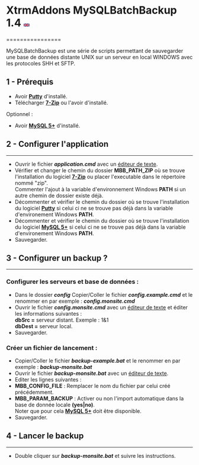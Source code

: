 # XtrmAddons MySQLBatchBackup 1.4 [![en-GB](https://github.com/shim-sao/XtrmAddons-Batch/blob/master/MySQLBatchBackup/images/united-kingdom-flag-icon-16.png)](https://github.com/shim-sao/XtrmAddons-Batch/blob/master/MySQLBatchBackup/readme.fr-Fr.md)
================

MySQLBatchBackup est une série de scripts permettant de sauvegarder une base de données distante UNIX sur un serveur en local WINDOWS avec les protocoles SHH et SFTP.

1 - Prérequis
-------------

*   Avoir **[Putty](https://www.putty.org)** d'installé.
*   Télécharger **[7-Zip](http://www.7-zip.org/)** ou l'avoir d'installé.

Optionnel :

*   Avoir **[MySQL 5+](https://www.mysql.com)** d'installé.

## 2 - Configurer l'application
----------------------------

*   Ouvrir le fichier **_application.cmd_** avec un [éditeur de texte](https://notepad-plus-plus.org).
*   Vérifier et changer le chemin du dossier **MBB\_PATH\_ZIP** où se trouve l'installation du logiciel **[7-Zip](http://www.7-zip.org/)** ou placer l'executable dans le répertoire nommé "zip".  
    Commenter l'ajout à la variable d'environnement Windows **PATH** si un autre chemin de dossier existe déjà.
*   Décommenter et vérifier le chemin du dossier où se trouve l'installation du logiciel **[Putty](https://www.putty.org)** si celui ci ne se trouve pas déjà dans la variable d'environement Windows **PATH**.
*   Décommenter et vérifier le chemin du dossier où se trouve l'installation du logiciel **[MySQL 5+](https://www.mysql.com)** si celui ci ne se trouve pas déjà dans la variable d'environement Windows **PATH**.
*   Sauvegarder.

## 3 - Configurer un backup ?
--------------------------

### Configurer les serveurs et base de données :

*   Dans le dossier **_config_** Copier/Coller le fichier **_config.example.cmd_** et le renommer en par exemple : **_config.monsite.cmd_**
*   Ouvrir le fichier **_config.monsite.cmd_** avec un [éditeur de texte](https://notepad-plus-plus.org) et éditer les informations suivantes :  
    **dbSrc =** serveur distant. Exemple : 1&1  
    **dbDest =** serveur local.
*   Sauvegarder.

### Créer un fichier de lancement :

*   Copier/Coller le fichier **_backup-example.bat_** et le renommer en par exemple : **_backup-monsite.bat_**
*   Ouvrir le fichier **_backup-monsite.bat_** avec un [éditeur de texte](https://notepad-plus-plus.org).
*   Editer les lignes suivantes :
*   **MBB\_CONFIG\_FILE** : Remplacer le nom du fichier par celui créé précédemment.
*   **MBB\_PARAM\_BACKUP** : Activer ou non l'import automatique dans la base de donnée locale **(yes|no)**.  
    Noter que pour cela **[MySQL 5+](https://www.mysql.com)** doit être disponible.
*   Sauvegarder.

## 4 - Lancer le backup
--------------------

*   Double cliquer sur **_backup-monsite.bat_** et suivre les instructions.